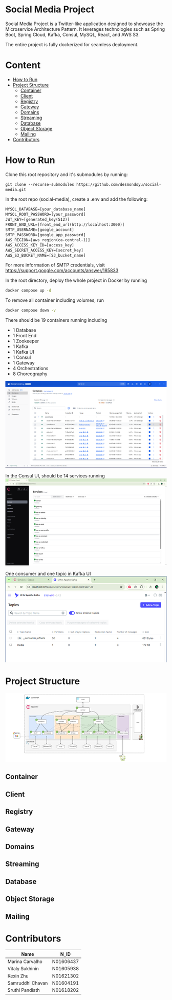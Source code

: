 # Social Media Project
Social Media Project is a Twitter-like application designed to showcase the Microservice Architecture Pattern. It leverages technologies such as Spring Boot, Spring Cloud, Kafka, Consul, MySQL, React, and AWS S3.

The entire project is fully dockerized for seamless deployment.

# Content
- [How to Run](#how-to-run)
- [Project Structure](#project-structure)
  - [Container](#container)
  - [Client](#client)
  - [Registry](#registry)
  - [Gateway](#gateway)
  - [Domains](#domains)
  - [Streaming](#streaming)
  - [Database](#database)
  - [Object Storage](#object-storage)
  - [Mailing](#mailing)
- [Contributors](#contributors)

# How to Run
Clone this root repository and it's submodules by running: 

```
git clone --recurse-submodules https://github.com/desmondsyu/social-media.git
```

In the root repo (social-media), create a .env and add the following: 

```env
MYSQL_DATABASE=[your_database_name] 
MYSQL_ROOT_PASSWORD=[your_password] 
JWT_KEY=[generated_key(512)]
FRONT_END_URL=[front_end_url(http://localhost:3000)]
SMTP_USERNAME=[google_account]
SMTP_PASSWORD=[google_app_password]
AWS_REGION=[aws_region(ca-central-1)]
AWS_ACCESS_KEY_ID=[access_key]
AWS_SECRET_ACCESS_KEY=[secret_key]
AWS_S3_BUCKET_NAME=[S3_bucket_name]
```

For more information of SMTP credentials, visit https://support.google.com/accounts/answer/185833

In the root directory, deploy the whole project in Docker by running
```bash
docker compose up -d
```

To remove all container including volumes, run
```bash
docker compose down -v
```
There should be 19 containers running including
- 1 Database
- 1 Front End
- 1 Zookeeper
- 1 Kafka
- 1 Kafka UI
- 1 Consul
- 1 Gateway
- 4 Orchestrations
- 8 Choreography

![img.png](img.png)

In the Consul UI, should be 14 services running
![img_1.png](img_1.png)

One consumer and one topic in Kafka UI
![img_2.png](img_2.png)

# Project Structure
![img_3.png](img_3.png)

## Container

## Client

## Registry

## Gateway

## Domains

## Streaming

## Database

## Object Storage

## Mailing


# Contributors
| Name | N_ID |
| ----------- | ----------- |
| Marina Carvalho | N01606437 |
| Vitaly Sukhinin | N01605938 |
| Kexin Zhu | N01621302 |
| Samruddhi Chavan | N01604191 |
| Sruthi Pandiath | N01618202 |

